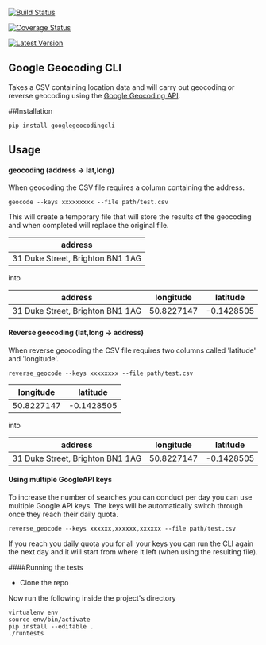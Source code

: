 [![Build Status](https://travis-ci.org/maximilianhurl/google-geocoding-cli.svg)](https://travis-ci.org/maximilianhurl/google-geocoding-cli)

[![Coverage Status](https://coveralls.io/repos/maximilianhurl/google-geocoding-cli/badge.svg?branch=master)](https://coveralls.io/r/maximilianhurl/google-geocoding-cli?branch=master)

[![Latest Version](https://pypip.in/version/googlegeocodingcli/badge.svg)](https://pypi.python.org/pypi/googlegeocodingcli/)


## Google Geocoding CLI

Takes a CSV containing location data and will carry out geocoding or reverse geocoding using the [Google Geocoding API](https://developers.google.com/maps/documentation/geocoding/).



##Installation

    pip install googlegeocodingcli


## Usage


#### geocoding (address -> lat,long)

When geocoding the CSV file requires a column containing the address.

    geocode --keys xxxxxxxxx --file path/test.csv
    
This will create a temporary file that will store the results of the geocoding and when completed will replace the original file.

| address                          |
|----------------------------------|
| 31 Duke Street, Brighton BN1 1AG |

into

| address                          | longitude  | latitude   |
|----------------------------------|------------|------------|
| 31 Duke Street, Brighton BN1 1AG | 50.8227147 | -0.1428505 |


#### Reverse geocoding (lat,long -> address)

When reverse geocoding the CSV file requires two columns called 'latitude' and 'longitude'.

    reverse_geocode --keys xxxxxxxx --file path/test.csv

| longitude  | latitude   |
|------------|------------|
| 50.8227147 | -0.1428505 |

into

| address                          | longitude  | latitude   |
|----------------------------------|------------|------------|
| 31 Duke Street, Brighton BN1 1AG | 50.8227147 | -0.1428505 |


#### Using multiple GoogleAPI keys

To increase the number of searches you can conduct per day you can use multiple Google API keys. The keys will be automatically switch through once they reach their daily quota.

    reverse_geocode --keys xxxxxx,xxxxxx,xxxxxx --file path/test.csv

If you reach you daily quota you for all your keys you can run the CLI again the next day and it will start from where it left (when using the resulting file).


####Running the tests
   
- Clone the repo

Now run the following inside the project's directory

	virtualenv env
    source env/bin/activate
    pip install --editable .
    ./runtests
